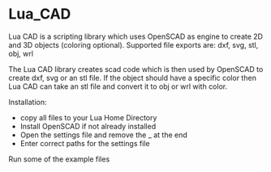 # Lua_CAD

Lua CAD is a scripting library which uses OpenSCAD as engine to create 2D and 3D objects (coloring optional).
Supported file exports are: dxf, svg, stl, obj, wrl

The Lua CAD library creates scad code which is then used by OpenSCAD to create dxf, svg or an stl file.
If the object should have a specific color then Lua CAD can take an stl file and convert it to obj or wrl with color.

Installation:
* copy all files to your Lua Home Directory
* Install OpenSCAD if not already installed
* Open the settings file and remove the _ at the end
* Enter correct paths for the settings file

Run some of the example files
